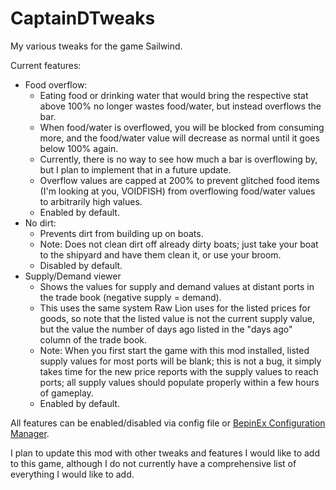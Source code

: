 # CaptainDTweaks
My various tweaks for the game Sailwind.

Current features: 
* Food overflow:
  * Eating food or drinking water that would bring the respective stat above 100% no longer wastes food/water, but instead overflows the bar.
  * When food/water is overflowed, you will be blocked from consuming more, and the food/water value will decrease as normal until it goes below 100% again.
  * Currently, there is no way to see how much a bar is overflowing by, but I plan to implement that in a future update.
  * Overflow values are capped at 200% to prevent glitched food items (I'm looking at you, VOIDFISH) from overflowing food/water values to arbitrarily high values.
  * Enabled by default.
* No dirt:
  * Prevents dirt from building up on boats.
  * Note: Does not clean dirt off already dirty boats; just take your boat to the shipyard and have them clean it, or use your broom.
  * Disabled by default.
* Supply/Demand viewer
  * Shows the values for supply and demand values at distant ports in the trade book (negative supply = demand).
  * This uses the same system Raw Lion uses for the listed prices for goods, so note that the listed value is not the current supply value, but the value the number of days ago listed in the "days ago" column of the trade book.
  * Note: When you first start the game with this mod installed, listed supply values for most ports will be blank; this is not a bug, it simply takes time for the new price reports with the supply values to reach ports; all supply values should populate properly within a few hours of gameplay.
  * Enabled by default.


All features can be enabled/disabled via config file or [BepinEx Configuration Manager](https://github.com/BepInEx/BepInEx.ConfigurationManager).

I plan to update this mod with other tweaks and features I would like to add to this game, although I do not currently have a comprehensive list of everything I would like to add.
